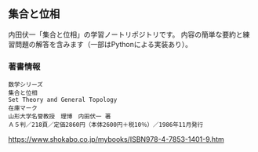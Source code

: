 ## 集合と位相

内田伏一「集合と位相」の学習ノートリポジトリです。
内容の簡単な要約と練習問題の解答を含みます（一部はPythonによる実装あり）。

### 著書情報

```
数学シリーズ　
集合と位相
Set Theory and General Topology
在庫マーク
山形大学名誉教授　理博　内田伏一 著
Ａ５判／218頁／定価2860円（本体2600円＋税10％）／1986年11月発行
```

https://www.shokabo.co.jp/mybooks/ISBN978-4-7853-1401-9.htm

